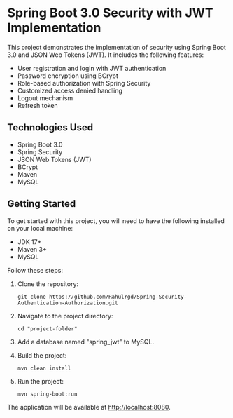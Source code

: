# Spring Boot 3.0 Security with JWT Implementation

This project demonstrates the implementation of security using Spring Boot 3.0 and JSON Web Tokens (JWT). It includes the following features:

- User registration and login with JWT authentication
- Password encryption using BCrypt
- Role-based authorization with Spring Security
- Customized access denied handling
- Logout mechanism
- Refresh token

## Technologies Used

- Spring Boot 3.0
- Spring Security
- JSON Web Tokens (JWT)
- BCrypt
- Maven
- MySQL

## Getting Started

To get started with this project, you will need to have the following installed on your local machine:

- JDK 17+
- Maven 3+
- MySQL

Follow these steps:

1. Clone the repository:
   ```
   git clone https://github.com/Rahulrgd/Spring-Security-Authentication-Authorization.git
   ```

2. Navigate to the project directory:
   ```
   cd "project-folder"
   ```

3. Add a database named "spring_jwt" to MySQL.

4. Build the project:
   ```
   mvn clean install
   ```

5. Run the project:
   ```
   mvn spring-boot:run
   ```

The application will be available at [http://localhost:8080](http://localhost:8080).